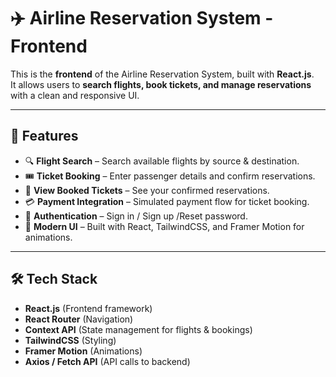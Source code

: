 
# ✈️ Airline Reservation System - Frontend

This is the **frontend** of the Airline Reservation System, built with **React.js**.  
It allows users to **search flights, book tickets, and manage reservations** with a clean and responsive UI.  

---

## 🌟 Features
- 🔍 **Flight Search** – Search available flights by source & destination.  
- 🎟️ **Ticket Booking** – Enter passenger details and confirm reservations.  
- 📑 **View Booked Tickets** – See your confirmed reservations.  
- 💳 **Payment Integration** – Simulated payment flow for ticket booking.  
- 🔐 **Authentication** – Sign in / Sign up /Reset password.  
- 🎨 **Modern UI** – Built with React, TailwindCSS, and Framer Motion for animations.  

---

## 🛠️ Tech Stack
- **React.js** (Frontend framework)  
- **React Router** (Navigation)  
- **Context API** (State management for flights & bookings)  
- **TailwindCSS** (Styling)  
- **Framer Motion** (Animations)  
- **Axios / Fetch API** (API calls to backend) 
